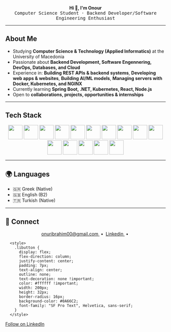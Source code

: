 <!-- Minimal Professional Banner -->
<p align="center">
  <b>Hi 👋, I'm Onour</b><br>
  <samp>Computer Science Student · Backend Developer/Software Engineering Enthusiast</samp>
</p>

---

##  About Me
-  Studying **Computer Science & Technology (Applied Informatics)** at the University of Macedonia  
-  Passionate about **Backend Development, Software Engennering, DevOps, Databases, and Cloud**  
-  Experience in: **Building REST APIs & backend systems**, **Developing web apps & websites**, **Building AI/ML models**, **Managing servers with Docker, Kubernetes, and NGINX**  
-  Currently learning **Spring Boot, .NET, Kubernetes, React, Node.js** 
-  Open to **collaborations, projects, opportunities & internships** 

---

##  Tech Stack
<p align="center">
  <!-- Programming Languages -->
  <img src="https://cdn.jsdelivr.net/gh/devicons/devicon/icons/java/java-original.svg" width="45" height="45"/>
  <img src="https://cdn.jsdelivr.net/gh/devicons/devicon/icons/python/python-original.svg" width="45" height="45"/>
  <img src="https://cdn.jsdelivr.net/gh/devicons/devicon/icons/php/php-original.svg" width="45" height="45"/>
  <img src="https://cdn.jsdelivr.net/gh/devicons/devicon/icons/javascript/javascript-original.svg" width="45" height="45"/>
  <img src="https://cdn.jsdelivr.net/gh/devicons/devicon/icons/html5/html5-original.svg" width="45" height="45"/>
  <img src="https://cdn.jsdelivr.net/gh/devicons/devicon/icons/css3/css3-original.svg" width="45" height="45"/>
  
  <!-- Databases -->
  <img src="https://cdn.jsdelivr.net/gh/devicons/devicon/icons/mysql/mysql-original.svg" width="45" height="45"/>
  <img src="https://cdn.jsdelivr.net/gh/devicons/devicon/icons/postgresql/postgresql-original.svg" width="45" height="45"/>
  
  <!-- Frameworks & Tools -->
  <img src="https://cdn.jsdelivr.net/gh/devicons/devicon/icons/spring/spring-original.svg" width="45" height="45"/>
  <img src="https://cdn.jsdelivr.net/gh/devicons/devicon/icons/docker/docker-original.svg" width="45" height="45"/>
  <img src="https://cdn.jsdelivr.net/gh/devicons/devicon/icons/kubernetes/kubernetes-plain.svg" width="45" height="45"/>
  <img src="https://cdn.jsdelivr.net/gh/devicons/devicon/icons/git/git-original.svg" width="45" height="45"/>
  <img src="https://cdn.jsdelivr.net/gh/devicons/devicon/icons/intellij/intellij-original.svg" width="45" height="45"/>
  <img src="https://cdn.jsdelivr.net/gh/devicons/devicon/icons/vscode/vscode-original.svg" width="45" height="45"/>
  <img src="https://www.vectorlogo.zone/logos/getpostman/getpostman-icon.svg" width="45" height="45"/>
</p>

---

## 🌍 Languages
- 🇬🇷 Greek (Native)  
- 🇬🇧 English (B2)  
- 🇹🇷 Turkish (Native)  

---
## 🤝 Connect

<p align="center">
  <a href="mailto:onuribrahim00@gmail.com" target="_blank" rel="noopener noreferrer">
    onuribrahim00@gmail.com
  </a>
  &nbsp;•&nbsp;
 
  <a href="https://www.linkedin.com/in/onouribrachim" target="_blank">
    Linkedin
  </a>
  &nbsp;•&nbsp;



  
      <style>
        .libutton {
          display: flex;
          flex-direction: column;
          justify-content: center;
          padding: 7px;
          text-align: center;
          outline: none;
          text-decoration: none !important;
          color: #ffffff !important;
          width: 200px;
          height: 32px;
          border-radius: 16px;
          background-color: #0A66C2;
          font-family: "SF Pro Text", Helvetica, sans-serif;
        }
      </style>
<a class="libutton" href="https://www.linkedin.com/comm/mynetwork/discovery-see-all?usecase=PEOPLE_FOLLOWS&followMember=onouribrachim" target="_blank">Follow on LinkedIn</a>
  <a href="https://www.reddit.com/user/Onulaa" target="_blank" rel="noopener noreferrer">
    
  </a>
</p>
